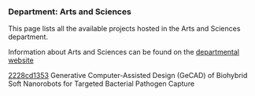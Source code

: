 ### Department: Arts and Sciences

This page lists all the available projects hosted in the Arts and Sciences department.

Information about Arts and Sciences can be found on the [departmental website](https://www.ucl.ac.uk/arts-sciences/ucl-arts-and-sciences)

[2228cd1353](../projects/2228cd1353.md) Generative Computer-Assisted Design (GeCAD) of Biohybrid Soft Nanorobots for Targeted Bacterial Pathogen Capture

